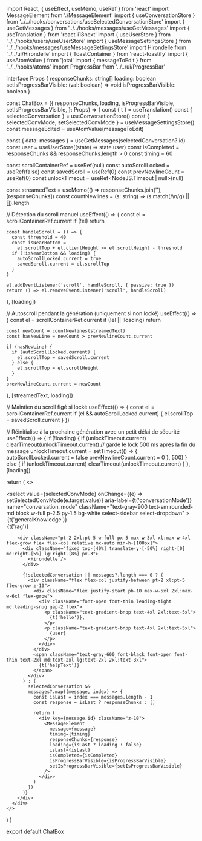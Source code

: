 import React, { useEffect, useMemo, useRef } from 'react'
import MessageElement from './MessageElement'
import { useConversationStore } from '../../hooks/conversations/useSelectedConversationStore'
import { useGetMessages } from '../../hooks/messages/useGetMessages'
import { useTranslation } from 'react-i18next'
import { useUserStore } from '../../hooks/users/useUserStore'
import { useMessageSettingsStore } from '../../hooks/messages/useMessageSettingsStore'
import Hirondelle from '../../ui/Hirondelle'
import { ToastContainer } from 'react-toastify'
import { useAtomValue } from 'jotai'
import { messageToEdit } from '../../hooks/atoms'
import ProgressBar from '../../ui/ProgressBar'

interface Props {
  responseChunks: string[]
  loading: boolean
  setIsProgressBarVisible: (val: boolean) => void
  isProgressBarVisible: boolean
}

const ChatBox = ({
  responseChunks,
  loading,
  isProgressBarVisible,
  setIsProgressBarVisible,
}: Props) => {
  const { t } = useTranslation()
  const { selectedConversation } = useConversationStore()
  const { selectedConvMode, setSelectedConvMode } = useMessageSettingsStore()
  const messageEdited = useAtomValue(messageToEdit)

  const { data: messages } = useGetMessages(selectedConversation?.id)
  const user = useUserStore((state) => state.user)
  const isCompleted = responseChunks && responseChunks.length > 0
  const timing = 60

  const scrollContainerRef = useRef<HTMLDivElement>(null)
  const autoScrollLocked = useRef(false)
  const savedScroll = useRef(0)
  const prevNewlineCount = useRef(0)
  const unlockTimeout = useRef<NodeJS.Timeout | null>(null)

  const streamedText = useMemo(() => responseChunks.join(''), [responseChunks])
  const countNewlines = (s: string) => (s.match(/\n/g) || []).length

  // Détection du scroll manuel
  useEffect(() => {
    const el = scrollContainerRef.current
    if (!el) return

    const handleScroll = () => {
      const threshold = 40
      const isNearBottom =
        el.scrollTop + el.clientHeight >= el.scrollHeight - threshold
      if (!isNearBottom && loading) {
        autoScrollLocked.current = true
        savedScroll.current = el.scrollTop
      }
    }

    el.addEventListener('scroll', handleScroll, { passive: true })
    return () => el.removeEventListener('scroll', handleScroll)
  }, [loading])

  // Autoscroll pendant la génération (uniquement si non locké)
  useEffect(() => {
    const el = scrollContainerRef.current
    if (!el || !loading) return

    const newCount = countNewlines(streamedText)
    const hasNewLine = newCount > prevNewlineCount.current

    if (hasNewLine) {
      if (autoScrollLocked.current) {
        el.scrollTop = savedScroll.current
      } else {
        el.scrollTop = el.scrollHeight
      }
    }
    prevNewlineCount.current = newCount
  }, [streamedText, loading])

  // Maintien du scroll figé si locké
  useEffect(() => {
    const el = scrollContainerRef.current
    if (el && autoScrollLocked.current) {
      el.scrollTop = savedScroll.current
    }
  })

  // Réinitialise à la prochaine génération avec un petit délai de sécurité
  useEffect(() => {
    if (!loading) {
      if (unlockTimeout.current) clearTimeout(unlockTimeout.current)
      // garde le lock 500 ms après la fin du message
      unlockTimeout.current = setTimeout(() => {
        autoScrollLocked.current = false
        prevNewlineCount.current = 0
      }, 500)
    } else {
      if (unlockTimeout.current) clearTimeout(unlockTimeout.current)
    }
  }, [loading])

  return (
    <>
      <ToastContainer className="fixed top-16 right-5 w-full z-70" />
      <div
        ref={scrollContainerRef}
        className="flex-grow overflow-y-auto flex flex-col relative min-h-[250px] py-4"
      >
        <div className="sticky top-2 z-10 px-3">
          <div className="flex w-full justify-start">
            <form id="conversation_mode">
              <select
                value={selectedConvMode}
                onChange={(e) => setSelectedConvMode(e.target.value)}
                aria-label={t('conversationMode')}
                name="conversation_mode"
                className="text-gray-900 text-sm rounded-md block w-full p-2.5 py-1.5 bg-white select-sidebar select-dropdown"
              >
                <option key="0" value="general">
                  {t('generalKnowledge')}
                </option>
                <option key="1" value="rag">
                  {t('rag')}
                </option>
              </select>
            </form>
          </div>
        </div>

        <div className="pt-2 2xl:pt-5 w-full px-5 max-w-3xl xl:max-w-4xl flex-grow flex flex-col relative mx-auto min-h-[100px]">
          <div className="fixed top-[40%] translate-y-[-50%] right-[0] md:right-[5%] lg:right-[8%] px-3">
            <Hirondelle />
          </div>

          {!selectedConversation || messages?.length === 0 ? (
            <div className="flex flex-col justify-between pt-2 xl:pt-5 flex-grow z-10">
              <div className="flex justify-start pb-10 max-w-5xl 2xl:max-w-6xl flex-grow">
                <div className="font-open font-thin leading-tight md:leading-snug gap-2 flex">
                  <p className="text-gradient-bnpp text-4xl 2xl:text-5xl">
                    {t('hello')},
                  </p>
                  <p className="text-gradient-bnpp text-4xl 2xl:text-5xl">
                    {user}
                  </p>
                </div>
              </div>
              <span className="text-gray-600 font-black font-open font-thin text-2xl md:text-2xl lg:text-2xl 2xl:text-3xl">
                {t('helpText')}
              </span>
            </div>
          ) : (
            selectedConversation &&
            messages?.map((message, index) => {
              const isLast = index === messages.length - 1
              const response = isLast ? responseChunks : []

              return (
                <div key={message.id} className="z-10">
                  <MessageElement
                    message={message}
                    timing={timing}
                    responseChunks={response}
                    loading={isLast ? loading : false}
                    isLast={isLast}
                    isCompleted={isCompleted}
                    isProgressBarVisible={isProgressBarVisible}
                    setIsProgressBarVisible={setIsProgressBarVisible}
                  />
                </div>
              )
            })
          )}
        </div>
      </div>
    </>
  )
}

export default ChatBox
